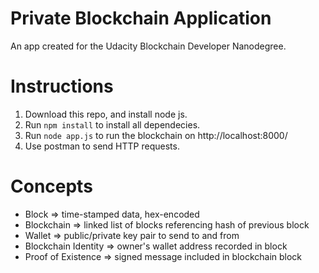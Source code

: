#	Private Blockchain Application
An app created for the Udacity Blockchain Developer Nanodegree.

# Instructions
1. Download this repo, and install node js.
2. Run `npm install` to install all dependecies.
3. Run `node app.js` to run the blockchain on http://localhost:8000/
4. Use postman to send HTTP requests.

# Concepts
* Block => time-stamped data, hex-encoded
* Blockchain => linked list of blocks referencing hash of previous block
* Wallet => public/private key pair to send to and from
* Blockchain Identity => owner's wallet address recorded in block
* Proof of Existence => signed message included in blockchain block
